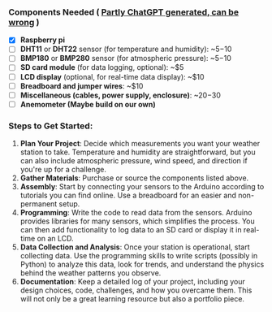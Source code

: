 ### Components Needed ( <ins>Partly ChatGPT generated, can be wrong</ins> )
- [x] **Raspberry pi** 
- [ ] **DHT11** or **DHT22** sensor (for temperature and humidity): ~$5-$10
- [ ] **BMP180** or **BMP280** sensor (for atmospheric pressure): ~$5-$10
- [ ] **SD card module** (for data logging, optional): ~$5
- [ ] **LCD display** (optional, for real-time data display): ~$10
- [ ] **Breadboard and jumper wires**: ~$10
- [ ] **Miscellaneous (cables, power supply, enclosure)**: ~$20-$30
- [ ] **Anemometer (Maybe build on our own)**

### Steps to Get Started:
1. **Plan Your Project**: Decide which measurements you want your weather station to take. Temperature and humidity are straightforward, but you can also include atmospheric pressure, wind speed, and direction if you're up for a challenge.
2. **Gather Materials**: Purchase or source the components listed above.
3. **Assembly**: Start by connecting your sensors to the Arduino according to tutorials you can find online. Use a breadboard for an easier and non-permanent setup.
4. **Programming**: Write the code to read data from the sensors. Arduino provides libraries for many sensors, which simplifies the process. You can then add functionality to log data to an SD card or display it in real-time on an LCD.
5. **Data Collection and Analysis**: Once your station is operational, start collecting data. Use the programming skills to write scripts (possibly in Python) to analyze this data, look for trends, and understand the physics behind the weather patterns you observe.
6. **Documentation**: Keep a detailed log of your project, including your design choices, code, challenges, and how you overcame them. This will not only be a great learning resource but also a portfolio piece.
